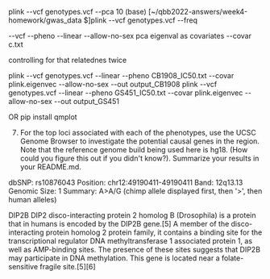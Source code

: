 plink --vcf genotypes.vcf --pca 10
(base) [~/qbb2022-answers/week4-homework/gwas_data $]plink --vcf genotypes.vcf --freq


--vcf
--pheno
--linear
--allow-no-sex
pca eigenval as covariates
--covar c.txt

controlling for that relatednes
twice

plink --vcf genotypes.vcf --linear --pheno CB1908_IC50.txt --covar plink.eigenvec --allow-no-sex --out output_CB1908
plink --vcf genotypes.vcf --linear --pheno GS451_IC50.txt --covar plink.eigenvec --allow-no-sex --out output_GS451

OR
pip install qmplot

7. For the top loci associated with each of the phenotypes, use the UCSC Genome Browser to investigate the potential causal genes in the region. Note that the reference genome build being used here is hg18. (How could you figure this out if you didn't know?). Summarize your results in your README.md.

dbSNP: rs10876043
Position: chr12:49190411-49190411
Band: 12q13.13
Genomic Size: 1
Summary: A>A/G (chimp allele displayed first, then '>', then human alleles)

DIP2B
DIP2 disco-interacting protein 2 homolog B (Drosophila) is a protein that in humans is encoded by the DIP2B gene.[5] A member of the disco-interacting protein homolog 2 protein family, it contains a binding site for the transcriptional regulator DNA methyltransferase 1 associated protein 1, as well as AMP-binding sites. The presence of these sites suggests that DIP2B may participate in DNA methylation. This gene is located near a folate-sensitive fragile site.[5][6]